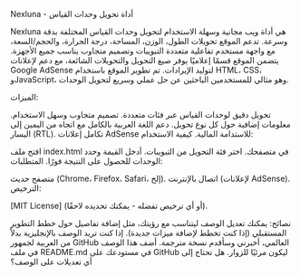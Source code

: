 Nexluna - أداة تحويل وحدات القياس

Nexluna هي أداة ويب مجانية وسهلة الاستخدام لتحويل وحدات القياس المختلفة بدقة وسرعة. تدعم الموقع تحويلات الطول، الوزن، المساحة، درجة الحرارة، والحجم/السعة، مع واجهة مستخدم تفاعلية متعددة التبويبات وتصميم متجاوب يناسب جميع الأجهزة. يتضمن الموقع قسمًا إعلاميًا يوفر صيغ التحويل والتحويلات الشائعة، مع دعم لإعلانات Google AdSense لتوليد الإيرادات. تم تطوير الموقع باستخدام HTML، CSS، وJavaScript، وهو مثالي للمستخدمين الباحثين عن حل عملي وسريع لتحويل الوحدات.

الميزات:

تحويل دقيق لوحدات القياس عبر فئات متعددة.
تصميم متجاوب وسهل الاستخدام.
معلومات إضافية حول كل نوع تحويل.
دعم اللغة العربية بالكامل مع اتجاه من اليمين إلى اليسار (RTL).
تكامل إعلانات AdSense للاستدامة المالية.
كيفية الاستخدام:

افتح ملف index.html في متصفحك.
اختر فئة التحويل من التبويبات.
أدخل القيمة وحدد الوحدات للحصول على النتيجة فورًا.
المتطلبات:

متصفح حديث (Chrome، Firefox، Safari، إلخ).
اتصال بالإنترنت (لإعلانات AdSense).
الترخيص:

[MIT License] (أو أي ترخيص تفضله - يمكنك تحديده لاحقًا).

نصائح:
يمكنك تعديل الوصف ليتناسب مع رؤيتك، مثل إضافة تفاصيل حول خطط التطوير المستقبلي (إذا كنت تخطط لإضافة ميزات جديدة).
إذا كنت تريد الوصف بالإنجليزية بدلاً من العربية لجمهور GitHub العالمي، أخبرني وسأقدم نسخة مترجمة.
أضف هذا الوصف في ملف README.md في مستودعك على GitHub ليكون مرئيًا للزوار.
هل تحتاج إلى أي تعديلات على الوصف؟
